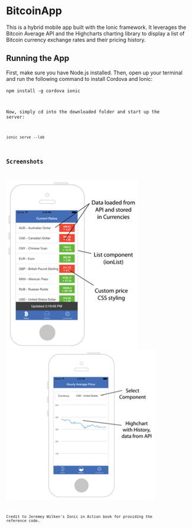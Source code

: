 # BitcoinApp
This is a hybrid mobile app built with the Ionic framework. It leverages the Bitcoin Average API and the Highcharts charting library to display a list of Bitcoin currency exchange rates and their pricing history.

## Running the App
First, make sure you have Node.js installed. Then, open up your terminal and run the following command to install Cordova and Ionic:

<code>npm install -g cordova ionic

Now, simply cd into the downloaded folder and start up the server:

<code>ionic serve --lab

## Screenshots
![ScreenShot](/currencies.png)        ![ScreenShot](/pricing.png)

Credit to Jeremey Wilken's Ionic in Action book for providing the reference code.
